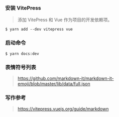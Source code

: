 
### 安装 VitePress
>  添加 VitePress 和 Vue 作为项目的开发依赖项。

```shell
$ yarn add --dev vitepress vue
```

### 启动命令
```shell
$ yarn docs:dev
```

### 表情符号列表
> https://github.com/markdown-it/markdown-it-emoji/blob/master/lib/data/full.json

### 写作参考
> https://vitepress.vuejs.org/guide/markdown
